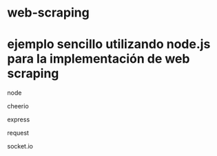 # web-scraping

<h1>ejemplo sencillo utilizando node.js para la implementación de web scraping</h1>

node 

cheerio

express

request

socket.io
